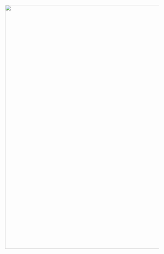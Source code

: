 <center>
<img width="800px" align="left" src="https://github-readme-stats.vercel.app/api?username=Olshansk&count_private=true&show_icons=true&theme=nightowl">
</center>

